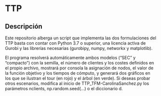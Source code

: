# TTP
## Descripción 
Este repositorio alberga un script que implementa las dos formulaciones del TTP basta con contar con Python 3.7 o superior, una licencia activa de Gurobi y las librerías necesarias (gurobipy, numpy, networkx y matplotlib).   

El programa resolverá automáticamente ambos modelos (“SEC” y “compacto”) con la semilla, el número de clientes y los costes definidos en el propio archivo, mostrará por consola la asignación de nodos, el valor de la función objetivo y los tiempos de cómputo, y generará dos gráficos en los que se ilustran el tour (en rojo) y el árbol (en verde). Si deseas probar otros escenarios, modifica al inicio de TTP_TFM-CarolinaSanchez.py los parámetros nclients, np.random.seed(...) o el diccionario d.
